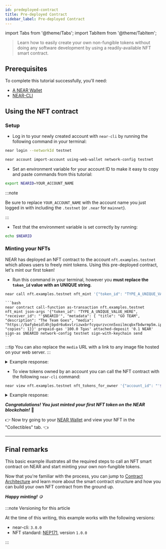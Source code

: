 ```yaml
---
id: predeployed-contract
title: Pre-deployed Contract
sidebar_label: Pre-deployed Contract
---
```


import Tabs from '@theme/Tabs';
import TabItem from '@theme/TabItem';

> Learn how to easily create your own non-fungible tokens without doing any software development by using a readily-available NFT smart contract.


## Prerequisites

To complete this tutorial successfully, you'll need:

- [A NEAR Wallet](https://testnet.mynearwallet.com/create)
- [NEAR-CLI](/tools/near-cli#installation)

## Using the NFT contract

### Setup

- Log in to your newly created account with `near-cli` by running the following command in your terminal:

<Tabs groupId="cli-tabs">

  <TabItem value="short" label="Short">

  ```bash
  near login --networkId testnet
  ```
  </TabItem>

  <TabItem value="full" label="Full">

  ```bash
  near account import-account using-web-wallet network-config testnet
  ```
  </TabItem>
</Tabs>

 - Set an environment variable for your account ID to make it easy to copy and paste commands from this tutorial:

```bash
export NEARID=YOUR_ACCOUNT_NAME
```
:::note

Be sure to replace `YOUR_ACCOUNT_NAME` with the account name you just logged in with including the `.testnet` (or `.near` for `mainnet`).

:::

- Test that the environment variable is set correctly by running:

```bash
echo $NEARID
```

### Minting your NFTs

NEAR has deployed an NFT contract to the account `nft.examples.testnet` which allows users to freely mint tokens. Using this pre-deployed contract, let's mint our first token! 


- Run this command in your terminal, however you **must replace the `token_id` value with an UNIQUE string**.

<Tabs groupId="cli-tabs">
  <TabItem value="short" label="Short">

  ```bash
  near call nft.examples.testnet nft_mint '{"token_id": "TYPE_A_UNIQUE_VALUE_HERE", "receiver_id": "'$NEARID'", "metadata": { "title": "GO TEAM", "description": "The Team Goes", "media": "https://bafybeidl4hjbpdr6u6xvlrizwxbrfcyqurzvcnn5xoilmcqbxfbdwrmp5m.ipfs.dweb.link/", "copies": 1}}' --accountId $NEARID --deposit 0.1
  ```
  </TabItem>

  <TabItem value="full" label="Full">

    ```bash
    near contract call-function as-transaction nft.examples.testnet nft_mint json-args '{"token_id": "TYPE_A_UNIQUE_VALUE_HERE", "receiver_id": "'$NEARID'", "metadata": { "title": "GO TEAM", "description": "The Team Goes", "media": "https://bafybeidl4hjbpdr6u6xvlrizwxbrfcyqurzvcnn5xoilmcqbxfbdwrmp5m.ipfs.dweb.link/", "copies": 1}}' prepaid-gas '100.0 Tgas' attached-deposit '0.1 NEAR' sign-as $NEARID network-config testnet sign-with-keychain send
    ```
  </TabItem>
</Tabs>

:::tip
You can also replace the `media` URL with a link to any image file hosted on your web server.
:::

<details>
<summary>Example response: </summary>
<p>

```json
Log [nft.examples.testnet]: EVENT_JSON:{"standard":"nep171","version":"nft-1.0.0","event":"nft_mint","data":[{"owner_id":"benjiman.testnet","token_ids":["TYPE_A_UNIQUE_VALUE_HERE"]}]}
Transaction Id 8RFWrQvAsm2grEsd1UTASKpfvHKrjtBdEyXu7WqGBPUr
To see the transaction in the transaction explorer, please open this url in your browser
https://testnet.nearblocks.io/txns/8RFWrQvAsm2grEsd1UTASKpfvHKrjtBdEyXu7WqGBPUr
''
```

</p>
</details>

- To view tokens owned by an account you can call the NFT contract with the following `near-cli` command:

```bash
near view nft.examples.testnet nft_tokens_for_owner '{"account_id": "'$NEARID'"}'
```

<details>
<summary>Example response: </summary>
<p>

```json
[
  {
    "token_id": "0",
    "owner_id": "dev-xxxxxx-xxxxxxx",
    "metadata": {
      "title": "Some Art",
      "description": "My NFT media",
      "media": "https://upload.wikimedia.org/wikipedia/commons/thumb/0/00/Olympus_Mons_alt.jpg/1024px-Olympus_Mons_alt.jpg",
      "media_hash": null,
      "copies": 1,
      "issued_at": null,
      "expires_at": null,
      "starts_at": null,
      "updated_at": null,
      "extra": null,
      "reference": null,
      "reference_hash": null
    },
    "approved_account_ids": {}
  }
]
```

</p>
</details>

***Congratulations! You just minted your first NFT token on the NEAR blockchain!*** 🎉

👉 Now try going to your [NEAR Wallet](https://testnet.mynearwallet.com) and view your NFT in the "Collectibles" tab. 👈 

---

## Final remarks

This basic example illustrates all the required steps to call an NFT smart contract on NEAR and start minting your own non-fungible tokens.

Now that you're familiar with the process, you can jump to [Contract Architecture](/tutorials/nfts/js/skeleton) and learn more about the smart contract structure and how you can build your own NFT contract from the ground up.

***Happy minting!*** 🪙

:::note Versioning for this article

At the time of this writing, this example works with the following versions:

- near-cli: `3.0.0`
- NFT standard: [NEP171](https://nomicon.io/Standards/Tokens/NonFungibleToken/Core), version `1.0.0`

:::
